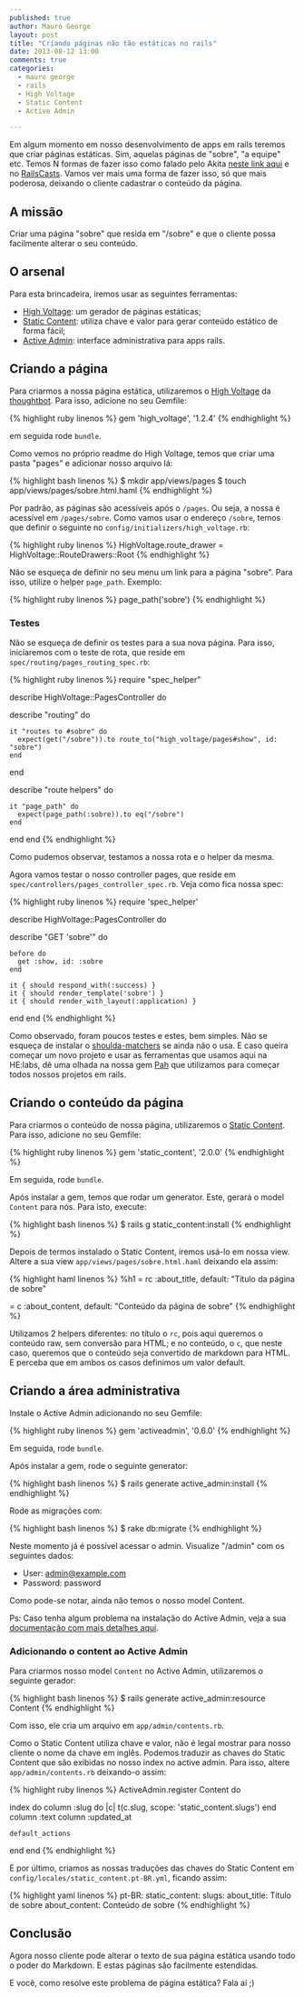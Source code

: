 ```yaml
---
published: true
author: Mauro George
layout: post
title: "Criando páginas não tão estáticas no rails"
date: 2013-08-12 13:00
comments: true
categories:
  - mauro george
  - rails
  - High Voltage
  - Static Content
  - Active Admin

---
```


Em algum momento em nosso desenvolvimento de apps em rails teremos que criar páginas estáticas. Sim, aquelas páginas de "sobre", "a equipe" etc. Temos N formas de fazer isso como falado pelo Akita [neste link aqui](www.akitaonrails.com/2011/11/11/paginas-estaticas-no-rails) e no [RailsCasts](http://railscasts.com/episodes/117-semi-static-pages). Vamos ver mais uma forma de fazer isso, só que mais poderosa, deixando o cliente cadastrar o conteúdo da página.

<!--more-->

## A missão

Criar uma página "sobre" que resida em "/sobre" e que o cliente possa facilmente alterar o seu conteúdo.

## O arsenal

Para esta brincadeira, iremos usar as seguintes ferramentas:

- [High Voltage](https://github.com/thoughtbot/high_voltage): um gerador de páginas estáticas;
- [Static Content](https://github.com/Helabs/static_content): utiliza chave e valor para gerar conteúdo estático de forma fácil;
- [Active Admin](https://github.com/gregbell/active_admin): interface administrativa para apps rails.

## Criando a página

Para criarmos a nossa página estática, utilizaremos o [High Voltage](https://github.com/thoughtbot/high_voltage) da [thoughtbot](http://www.thoughtbot.com/). Para isso, adicione no seu Gemfile:

{% highlight ruby linenos %}
gem 'high_voltage', '1.2.4'
{% endhighlight %}

em seguida rode `bundle`.

Como vemos no próprio readme do High Voltage, temos que criar uma pasta "pages" e adicionar nosso arquivo lá:

{% highlight bash linenos %}
$ mkdir app/views/pages
$ touch app/views/pages/sobre.html.haml
{% endhighlight %}

Por padrão, as páginas são acessíveis após o `/pages`. Ou seja, a nossa é acessível em `/pages/sobre`. Como vamos usar o endereço `/sobre`, temos que definir o seguinte no `config/initializers/high_voltage.rb`:

{% highlight ruby linenos %}
HighVoltage.route_drawer = HighVoltage::RouteDrawers::Root
{% endhighlight %}

Não se esqueça de definir no seu menu um link para a página "sobre". Para isso, utilize o helper `page_path`. Exemplo:

{% highlight ruby linenos %}
page_path('sobre')
{% endhighlight %}

### Testes

Não se esqueça de definir os testes para a sua nova página. Para isso, iniciaremos com o teste de rota, que reside em `spec/routing/pages_routing_spec.rb`:

{% highlight ruby linenos %}
require "spec_helper"

describe HighVoltage::PagesController do

  describe "routing" do

    it "routes to #sobre" do
      expect(get("/sobre")).to route_to("high_voltage/pages#show", id: "sobre")
    end
  end

  describe "route helpers" do

    it "page_path" do
      expect(page_path(:sobre)).to eq("/sobre")
    end
  end
end
{% endhighlight %}

Como pudemos observar, testamos a nossa rota e o helper da mesma.

Agora vamos testar o nosso controller pages, que reside em `spec/controllers/pages_controller_spec.rb`. Veja como fica nossa spec:

{% highlight ruby linenos %}
require 'spec_helper'

describe HighVoltage::PagesController do

  describe "GET 'sobre'" do

    before do
      get :show, id: :sobre
    end

    it { should respond_with(:success) }
    it { should render_template('sobre') }
    it { should render_with_layout(:application) }
  end
end
{% endhighlight %}

Como observado, foram poucos testes e estes, bem simples. Não se esqueça de instalar o [shoulda-matchers](https://github.com/thoughtbot/shoulda-matchers) se ainda não o usa. E caso queira começar um novo projeto e usar as ferramentas que usamos aqui na HE:labs, dê uma olhada na nossa gem [Pah](https://github.com/Helabs/pah) que utilizamos para começar todos nossos projetos em rails.

## Criando o conteúdo da página

Para criarmos o conteúdo de nossa página, utilizaremos o [Static Content](https://github.com/Helabs/static_content). Para isso, adicione no seu Gemfile:

{% highlight ruby linenos %}
gem 'static_content', '2.0.0'
{% endhighlight %}

Em seguida, rode `bundle`.

Após instalar a gem, temos que rodar um generator. Este, gerará o model `Content` para nós. Para isto, execute:

{% highlight bash linenos %}
$ rails g static_content:install
{% endhighlight %}

Depois de termos instalado o Static Content, iremos usá-lo em nossa view. Altere a sua view `app/views/pages/sobre.html.haml` deixando ela assim:

{% highlight haml linenos %}
%h1
  = rc :about_title, default: "Título da página de sobre"

= c :about_content, default: "Conteúdo da página de sobre"
{% endhighlight %}

Utilizamos 2 helpers diferentes: no título o `rc`, pois aqui queremos o conteúdo raw, sem conversão para HTML; e no conteúdo, o `c`, que neste caso, queremos que o conteúdo seja convertido de markdown para HTML. E perceba que em ambos os casos definimos um valor default.

## Criando a área administrativa

Instale o Active Admin adicionando no seu Gemfile:

{% highlight ruby linenos %}
gem 'activeadmin', '0.6.0'
{% endhighlight %}

Em seguida, rode `bundle`.

Após instalar a gem, rode o seguinte generator:

{% highlight bash linenos %}
$ rails generate active_admin:install
{% endhighlight %}

Rode as migrações com:

{% highlight bash linenos %}
$ rake db:migrate
{% endhighlight %}

Neste momento já é possível acessar o admin. Visualize "/admin" com os seguintes dados:

- User: admin@example.com
- Password: password

Como pode-se notar, ainda não temos o nosso model Content.

Ps: Caso tenha algum problema na instalação do Active Admin, veja a sua [documentação com mais detalhes aqui](http://activeadmin.info/documentation.html).

### Adicionando o content ao Active Admin

Para criarmos nosso model `Content` no Active Admin, utilizaremos o seguinte gerador:

{% highlight bash linenos %}
$ rails generate active_admin:resource Content
{% endhighlight %}

Com isso, ele cria um arquivo em `app/admin/contents.rb`.

Como o Static Content utiliza chave e valor, não é legal mostrar para nosso cliente o nome da chave em inglês. Podemos traduzir as chaves do Static Content que são exibidas no nosso index no active admin. Para isso, altere `app/admin/contents.rb` deixando-o assim:

{% highlight ruby linenos %}
ActiveAdmin.register Content do

  index do
    column :slug do |c|
      t(c.slug, scope: 'static_content.slugs')
    end
    column :text
    column :updated_at

    default_actions
  end
end
{% endhighlight %}

E por último, criamos as nossas traduções das chaves do Static Content em `config/locales/static_content.pt-BR.yml`, ficando assim:

{% highlight yaml linenos %}
pt-BR:
  static_content:
    slugs:
      about_title: Título de sobre
      about_content: Conteúdo de sobre
{% endhighlight %}

## Conclusão

Agora nosso cliente pode alterar o texto de sua página estática usando todo o poder do Markdown. E estas páginas são facilmente estendidas.

E você, como resolve este problema de página estática? Fala aí ;)
